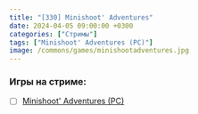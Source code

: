 ```yaml
---
title: "[330] Minishoot' Adventures"
date: 2024-04-05 09:00:00 +0300
categories: ["Стримы"]
tags: ["Minishoot' Adventures (PC)"]
image: /commons/games/minishootadventures.jpg
---
```


### Игры на стриме:
+ [ ] [Minishoot' Adventures (PC)](/tags/minishoot-adventures-pc)
